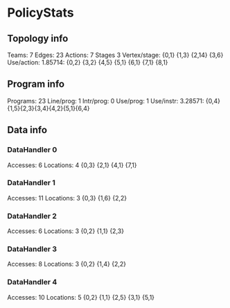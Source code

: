 # PolicyStats
## Topology info
Teams:		7
Edges:		23
Actions:	7
Stages		3
Vertex/stage:	{0,1} {1,3} {2,14} {3,6} 
Use/action:	1.85714: {0,2} {3,2} {4,5} {5,1} {6,1} {7,1} {8,1} 

## Program info
Programs:	23
Line/prog:	1
Intr/prog:	0
Use/prog:	1
Use/instr:	3.28571: {0,4}{1,5}{2,3}{3,4}{4,2}{5,1}{6,4}

## Data info

### DataHandler 0
Accesses:	6
Locations:	4
{0,3} {2,1} {4,1} {7,1} 

### DataHandler 1
Accesses:	11
Locations:	3
{0,3} {1,6} {2,2} 

### DataHandler 2
Accesses:	6
Locations:	3
{0,2} {1,1} {2,3} 

### DataHandler 3
Accesses:	8
Locations:	3
{0,2} {1,4} {2,2} 

### DataHandler 4
Accesses:	10
Locations:	5
{0,2} {1,1} {2,5} {3,1} {5,1} 